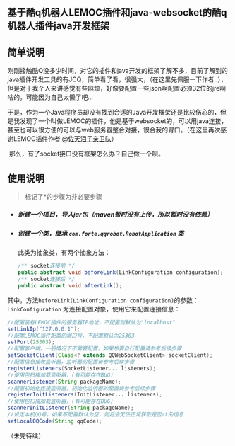 ## 基于酷q机器人LEMOC插件和java-websocket的酷q机器人插件java开发框架
## 简单说明

​	刚刚接触酷Q没多少时间，对它的插件和java开发的框架了解不多，目前了解到的java插件开发工具的有JCQ，简单看了看，很强大，（在这里先佩服一下作者..），但是对于我个人来讲感觉有些麻烦，好像要配置一些json啊配置必须32位的jre啊啥的。可能因为自己太懒了吧...

​	于是，作为一个Java程序员却没有找到合适的Java开发框架还是比较伤心的，但是我发现了一个叫做LEMOC的插件，他是基于websocket的，可以用java连接，甚至也可以很方便的可以与web服务器整合对接，很合我的胃口。（在这里再次感谢LEMOC插件作者 @[佐天泪子亲卫队](https://cqp.cc/home.php?mod=space&uid=372587)）

​	那么，有了socket接口没有框架怎么办？自己做一个呗。



## 使用说明

> 标记了*的步骤为非必要步骤

- ##### 新建一个项目，导入jar包（maven暂时没有上传，所以暂时没有依赖）

- ##### 创建一个类，继承  `com.forte.qqrobot.RobotApplication` 类

  此类为抽象类，有两个抽象方法：

  ```java
  /** socket连接前 */
  public abstract void beforeLink(LinkConfiguration configuration);
  /** socket连接后 */
  public abstract void afterLink();
  ```



​	其中，方法`beforeLink(LinkConfiguration configuration)`的参数：`LinkConfiguration` 为连接配置对象，使用它来配置连接信息：

```java
//配置装有LEMOC插件的服务器IP地址，不配置则默认为"localhost"
setLinkIp("127.0.0.1");
//配置LEMOC插件配置的端口号，不配置默认为25303
setPort(25303);
//配置客户端，一般情况下不需要配置，如果想要自行配置请参考后续步骤
setSocketClient(Class<? extends QQWebSocketClient> socketClient);
//配置信息接收监听器，监听器的配置请参考后续步骤
registerListeners(SocketListener... listeners);
//使用包扫描加载监听器，(有可能存在BUG)
scannerListener(String packageName);
//配置初始化连接监听器，初始化监听器的配置请参考后续步骤
registerInitListeners(InitListener... listeners);
//使用包扫描加载监听器，(有可能存在BUG)
scannerInitListener(String packageName);
//设定本机QQ号，如果不配置默认为空，则将会无法正常获取是否at的信息
setLocalQQCode(String qqCode);
```



（未完待续）





